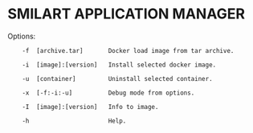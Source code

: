 # SMILART APPLICATION MANAGER #

Options:

        -f  [archive.tar]       Docker load image from tar archive.

        -i  [image]:[version]   Install selected docker image.

        -u  [container]         Uninstall selected container.

        -x  [-f:-i:-u]          Debug mode from options.

        -I  [image]:[version]   Info to image.

        -h                      Help.
